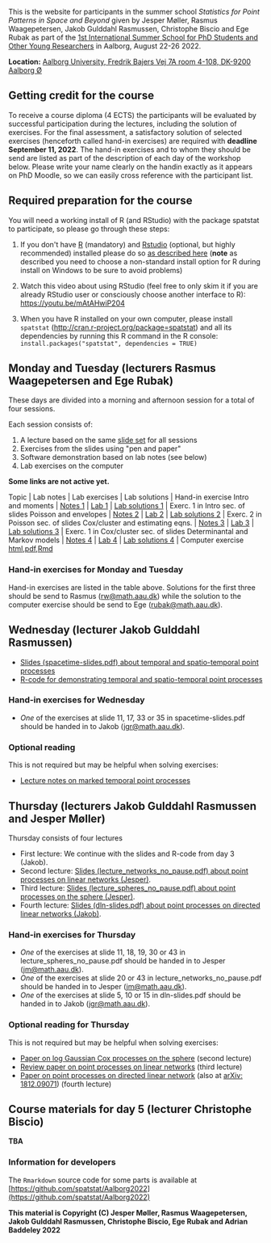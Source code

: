 This is the website for participants in the summer school
_Statistics for Point Patterns in Space and Beyond_ given by Jesper Møller, Rasmus Waagepetersen, Jakob Gulddahl Rasmussen, Christophe Biscio and Ege Rubak as part of the
[1st International Summer School for PhD Students and Other Young Researchers](https://www.phd.engineering.aau.dk/Summer+School+2022/) in Aalborg, August 22-26 2022.

**Location:** [Aalborg University, Fredrik Bajers Vej 7A room 4-108, DK-9200 Aalborg Ø](https://clients.mapsindoors.com/aau/57482221bc1f570e288b8ef0/details/137e8aba9b244cd89c0bfc65)

## Getting credit for the course

To receive a course diploma (4 ECTS) the participants will be evaluated by successful participation during the lectures, including the solution of exercises. 
For the final assessment, a satisfactory solution of selected exercises (henceforth called hand-in exercises) are required with **deadline September 11, 2022**. 
The hand-in exercises and to whom they should be send are listed as part of the description of each day of the workshop below.
Please write your name clearly on the handin exactly as it appears on PhD Moodle, so we can easily cross reference with the participant list.

## Required preparation for the course

You will need a working install of R (and RStudio) with the package spatstat to participate, so please go through these steps:

1. If you don't have [R](http://r-project.org) (mandatory) and [Rstudio](http://rstudio.com) (optional, but highly recommended) installed please do so [as described here](https://asta.math.aau.dk/software/R-installation)
(**note** as described you need to choose a non-standard install option for R during install on Windows to be sure to avoid problems)

2. Watch this video about using RStudio (feel free to only skim it if you are already RStudio user or consciously choose another interface to R):
https://youtu.be/mAtAHwiP204

3. When you have R installed on your own computer, please install `spatstat` (http://cran.r-project.org/package=spatstat) and all its dependencies by running this R command in the R console:
`install.packages("spatstat", dependencies = TRUE)`


## Monday and Tuesday (lecturers Rasmus Waagepetersen and Ege Rubak)

These days are divided into a morning and afternoon session for a total of four sessions.

Each session consists of:

1. A lecture based on the same [slide set](./notes/lecturesRW.pdf) for all sessions
2. Exercises from the slides using "pen and paper"
3. Software demonstration based on lab notes (see below)
4. Lab exercises on the computer

**Some links are not active yet.**

Topic | Lab notes | Lab exercises | Lab solutions | Hand-in exercise
Intro and moments | [Notes 1](./notes/notes01.html) | [Lab 1](./labs/lab01.html) | [Lab solutions 1](./solutions/solution01.html) | Exerc. 1 in Intro sec. of slides
Poisson and envelopes | [Notes 2](./notes/notes02.html) | [Lab 2](./labs/lab02.html) | [Lab solutions 2](./solutions/solution02.html) | Exerc. 2 in Poisson sec. of slides
Cox/cluster and estimating eqns. | [Notes 3](./notes/notes03.html) | [Lab 3](./labs/lab03.html) | [Lab solutions 3](./solutions/solution03.html) | Exerc. 1 in Cox/cluster sec. of slides
Determinantal and Markov models | [Notes 4](./notes/notes04.html) | [Lab 4](./labs/lab04.html) | [Lab solutions 4](./solutions/solution04.html) | Computer exercise [html](./notes/dpp_exercise.html),[pdf](./notes/dpp_exercise.pdf),[Rmd](./notes/dpp_exercise.Rmd)

### Hand-in exercises for Monday and Tuesday

Hand-in exercises are listed in the table above. 
Solutions for the first three should be send to Rasmus (rw@math.aau.dk) while the solution to the computer exercise should be send to Ege (rubak@math.aau.dk).

## Wednesday (lecturer Jakob Gulddahl Rasmussen)

- [Slides (spacetime-slides.pdf) about temporal and spatio-temporal point processes](./notes/spacetime-slides.pdf)
- [R-code for demonstrating temporal and spatio-temporal point processes](./notes/spacetime-Rcode.R)

### Hand-in exercises for Wednesday

- _One_ of the exercises at slide 11, 17, 33 or 35 in spacetime-slides.pdf should be handed in to Jakob (jgr@math.aau.dk).

### Optional reading

This is not required but may be helpful when solving exercises:

- [Lecture notes on marked temporal point processes](https://arxiv.org/pdf/1806.00221.pdf)

## Thursday (lecturers Jakob Gulddahl Rasmussen and Jesper Møller)

Thursday consists of four lectures

- First lecture: We continue with the slides and R-code from day 3 (Jakob).
- Second lecture: [Slides (lecture_networks_no_pause.pdf) about point processes on linear networks (Jesper)](https://people.math.aau.dk/~jm/courses/SummerSchool2022/lecture_networks_no_pause.pdf).
- Third lecture: [Slides (lecture_spheres_no_pause.pdf) about point processes on the sphere (Jesper)](https://people.math.aau.dk/~jm/courses/SummerSchool2022/lecture_spheres_no_pause.pdf).
- Fourth lecture: [Slides (dln-slides.pdf) about point processes on directed linear networks (Jakob)](./notes/dln-slides.pdf).

### Hand-in exercises for Thursday

- _One_ of the exercises at slide 11, 18, 19, 30 or 43 in lecture_spheres_no_pause.pdf should be handed in to Jesper (jm@math.aau.dk).
- _One_ of the exercises at slide 20 or 43 in lecture_networks_no_pause.pdf should be handed in to Jesper (jm@math.aau.dk).
- _One_ of the exercises at slide 5, 10 or 15 in dln-slides.pdf should be handed in to Jakob (jgr@math.aau.dk).

### Optional reading for Thursday

This is not required but may be helpful when solving exercises:

- [Paper on log Gaussian Cox processes on the sphere](https://arxiv.org/pdf/1803.03051) (second lecture)
- [Review paper on point processes on linear networks](https://people.math.aau.dk/~jm/courses/SummerSchool2022/sjs.pdf) (third lecture)
- [Paper on point processes on directed linear network](https://link.springer.com/content/pdf/10.1007/s11009-020-09777-y.pdf) (also at [arXiv: 1812.09071](https://arxiv.org/pdf/1812.09071)) (fourth lecture)

## Course materials for day 5 (lecturer Christophe Biscio)

**TBA**

### Information for developers

The `Rmarkdown` source code for some parts is available at
[https://github.com/spatstat/Aalborg2022](https://github.com/spatstat/Aalborg2022)

**This material is Copyright (C) Jesper Møller, Rasmus Waagepetersen, Jakob Gulddahl Rasmussen, Christophe Biscio, Ege Rubak and Adrian Baddeley 2022**
